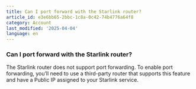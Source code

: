 ```yaml
---
title: Can I port forward with the Starlink router?
article_id: e3e6bb65-2bbc-1c8a-0c42-74b4776a64f8
category: Account
last_modified: '2025-04-04'
language: en
---
```


### Can I port forward with the Starlink router? 
The Starlink router does not support port forwarding. To enable port forwarding, you’ll need to use a third-party router that supports this feature and have a Public IP assigned to your Starlink service. 